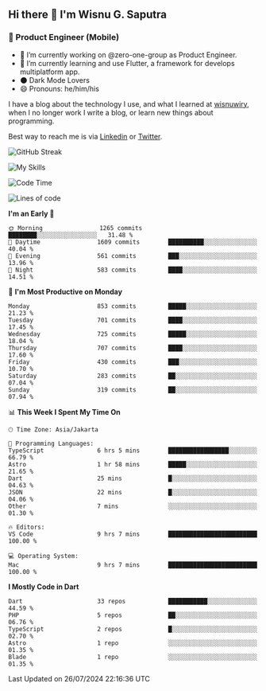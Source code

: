 ## Hi there 👋 I'm Wisnu G. Saputra

### :mobile_phone_off: Product Engineer (Mobile)

- 🔭 I’m currently working on @zero-one-group as Product Engineer.
- 🌱 I’m currently learning and use Flutter, a framework for develops multiplatform app.
- 🌑 Dark Mode Lovers
- 😄 Pronouns: he/him/his

I have a blog about the technology I use, and what I learned at [wisnuwiry](https://wisnuwiry.space/), when I no longer work I write a blog, or learn new things about programming.

Best way to reach me is via [Linkedin](https://www.linkedin.com/in/wisnu-saputra/) or [Twitter](https://twitter.com/wisnuwiry).

![GitHub Streak](https://streak-stats.demolab.com?user=wisnuwiry&theme=dark&hide_border=true)

![My Skills](https://skillicons.dev/icons?i=dart,flutter,kotlin,swift,go,js,css,neovim,git,linux&perline=5)

<!--START_SECTION:waka-->
![Code Time](http://img.shields.io/badge/Code%20Time-1%2C463%20hrs%2036%20mins-blue)

![Lines of code](https://img.shields.io/badge/From%20Hello%20World%20I%27ve%20Written-5.8%20million%20lines%20of%20code-blue)

**I'm an Early 🐤** 

```text
🌞 Morning                1265 commits        ████████░░░░░░░░░░░░░░░░░   31.48 % 
🌆 Daytime                1609 commits        ██████████░░░░░░░░░░░░░░░   40.04 % 
🌃 Evening                561 commits         ███░░░░░░░░░░░░░░░░░░░░░░   13.96 % 
🌙 Night                  583 commits         ████░░░░░░░░░░░░░░░░░░░░░   14.51 % 
```
📅 **I'm Most Productive on Monday** 

```text
Monday                   853 commits         █████░░░░░░░░░░░░░░░░░░░░   21.23 % 
Tuesday                  701 commits         ████░░░░░░░░░░░░░░░░░░░░░   17.45 % 
Wednesday                725 commits         █████░░░░░░░░░░░░░░░░░░░░   18.04 % 
Thursday                 707 commits         ████░░░░░░░░░░░░░░░░░░░░░   17.60 % 
Friday                   430 commits         ███░░░░░░░░░░░░░░░░░░░░░░   10.70 % 
Saturday                 283 commits         ██░░░░░░░░░░░░░░░░░░░░░░░   07.04 % 
Sunday                   319 commits         ██░░░░░░░░░░░░░░░░░░░░░░░   07.94 % 
```


📊 **This Week I Spent My Time On** 

```text
🕑︎ Time Zone: Asia/Jakarta

💬 Programming Languages: 
TypeScript               6 hrs 5 mins        █████████████████░░░░░░░░   66.79 % 
Astro                    1 hr 58 mins        █████░░░░░░░░░░░░░░░░░░░░   21.65 % 
Dart                     25 mins             █░░░░░░░░░░░░░░░░░░░░░░░░   04.63 % 
JSON                     22 mins             █░░░░░░░░░░░░░░░░░░░░░░░░   04.06 % 
Other                    7 mins              ░░░░░░░░░░░░░░░░░░░░░░░░░   01.30 % 

🔥 Editors: 
VS Code                  9 hrs 7 mins        █████████████████████████   100.00 % 

💻 Operating System: 
Mac                      9 hrs 7 mins        █████████████████████████   100.00 % 
```

**I Mostly Code in Dart** 

```text
Dart                     33 repos            ███████████░░░░░░░░░░░░░░   44.59 % 
PHP                      5 repos             ██░░░░░░░░░░░░░░░░░░░░░░░   06.76 % 
TypeScript               2 repos             █░░░░░░░░░░░░░░░░░░░░░░░░   02.70 % 
Astro                    1 repo              ░░░░░░░░░░░░░░░░░░░░░░░░░   01.35 % 
Blade                    1 repo              ░░░░░░░░░░░░░░░░░░░░░░░░░   01.35 % 
```




 Last Updated on 26/07/2024 22:16:36 UTC
<!--END_SECTION:waka-->
